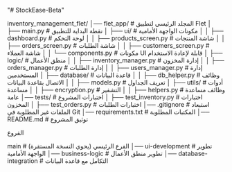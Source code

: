 "# StockEase-Beta" 


inventory_management_flet/
│── flet_app/                    # المجلد الرئيسي لتطبيق Flet
│   ├── main.py                   # نقطة البداية للتطبيق
│   ├── ui/                        # مكونات الواجهة الأمامية
│   │   ├── dashboard.py           # لوحة التحكم
│   │   ├── products_screen.py      # شاشة المنتجات
│   │   ├── orders_screen.py        # شاشة الطلبات
│   │   ├── customers_screen.py     # شاشة العملاء
│   │   └── components.py          # مكونات UI قابلة لإعادة الاستخدام
│   ├── logic/                     # منطق الأعمال
│   │   ├── inventory_manager.py    # إدارة المخزون
│   │   ├── orders_manager.py       # إدارة الطلبات
│   │   ├── users_manager.py        # إدارة المستخدمين
│   ├── database/                   # قاعدة البيانات
│   │   ├── db_helper.py            # وظائف الاتصال بقاعدة البيانات
│   │   ├── models.py               # تعريف الجداول
│   ├── utils/                      # أدوات مساعدة
│   │   ├── encryption.py           # التشفير
│   │   ├── helpers.py              # وظائف مساعدة عامة
│── tests/                           # اختبارات المشروع
│   ├── test_inventory.py           # اختبارات المخزون
│   ├── test_orders.py              # اختبارات الطلبات
│── .gitignore                       # استبعاد الملفات غير المطلوبة في Git
│── requirements.txt                 # المكتبات المطلوبة
│── README.md                        # توثيق المشروع




الفروع

main                    # الفرع الرئيسي (يحوي النسخة المستقرة)
│── ui-development      # تطوير الواجهة الأمامية
│── business-logic      # تطوير منطق الأعمال
│── database-integration # التكامل مع قاعدة البيانات





